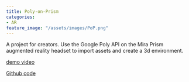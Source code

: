 ```yaml
---
title: Poly-on-Prism
categories:
- AR
feature_image: "/assets/images/PoP.png"
---
```


A project for creators. Use the Google Poly API on the Mira Prism augmented reality headset to import assets and create a 3d environment.

[demo video](https://www.youtube.com/watch?v=xoUc3HBwB3k)

[Github code](https://github.com/kpchad/PolyOnPrism)
